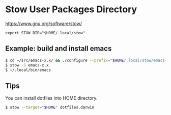 # Stow User Packages Directory

https://www.gnu.org/software/stow/

```sh:.profile
export STOW_DIR="$HOME/.local/stow"
```

## Example: build and install emacs

```sh
$ cd ~/src/emacs-x.x/ && ./configure --prefix="$HOME/.local/stow/emacs-x.x" && make install
$ stow -S emacs-x.x
$ ~/.local/bin/emacs
```

## Tips

You can install dotfiles into HOME directory.

```sh
$ stow --target="$HOME" dotfiles.darwin
````

